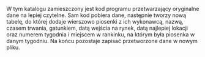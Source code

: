 ﻿
W tym katalogu zamieszczony jest kod programu przetwarzający oryginalne dane na lepiej czytelne.
Sam kod pobiera dane, następnie tworzy nową tabelę, do której dodaje wierszowo piosenki z ich wykonawcą, nazwą, czasem trwania, gatunkiem, datą wejścia na rynek, datą najlepiej lokacji oraz numerem tygodnia i miejscem w rankinku, na którym była piosenka w danym tygodniu. Na końcu pozostaje zapisać przetworzone dane w nowym pliku.